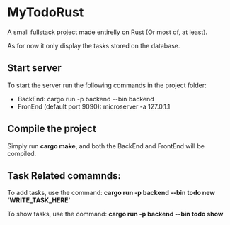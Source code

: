 # MyTodoRust

A small fullstack project made entirelly on Rust (Or most of, at least).

As for now it only display the tasks stored on the database.

## Start server

To start the server run the following commands in the project folder:

- BackEnd: cargo run -p backend --bin backend
- FronEnd (default port 9090): microserver -a 127.0.1.1

## Compile the project

Simply run **cargo make**, and both the BackEnd and FrontEnd will be compiled.

## Task Related comamnds:

To add tasks, use the command: **cargo run -p backend --bin todo new 'WRITE_TASK_HERE'**

To show tasks, use the command: **cargo run -p backend --bin todo show**
